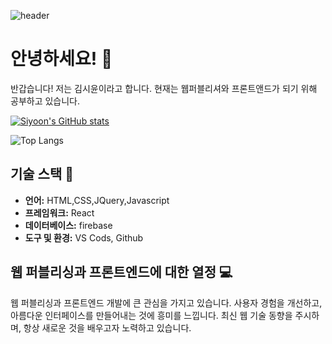 ![header](https://capsule-render.vercel.app/api?type=cylinder&text=Welcome%20to%20siyoon's%20github👩‍💻&fontColor=ffffff&theme=vue&fontSize=40)

# 안녕하세요! 👋

반갑습니다! 저는 김시윤이라고 합니다. 현재는 웹퍼블리셔와 프론트앤드가 되기 위해 공부하고 있습니다. 

[![Siyoon's GitHub stats](https://github-readme-stats.vercel.app/api?username=siyoonagain&theme=cobalt)](https://github.com/siyoonagain)

![Top Langs](https://github-readme-stats.vercel.app/api/top-langs/?username=siyoonagain&hide_progress=true)



## 기술 스택 🚀

- **언어:** HTML,CSS,JQuery,Javascript
- **프레임워크:** React
- **데이터베이스:** firebase
- **도구 및 환경:** VS Cods, Github

## 웹 퍼블리싱과 프론트엔드에 대한 열정 💻

웹 퍼블리싱과 프론트엔드 개발에 큰 관심을 가지고 있습니다. 사용자 경험을 개선하고, 아름다운 인터페이스를 만들어내는 것에 흥미를 느낍니다. 최신 웹 기술 동향을 주시하며, 항상 새로운 것을 배우고자 노력하고 있습니다.
